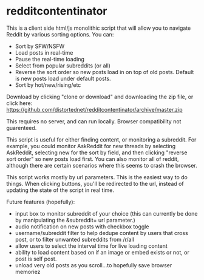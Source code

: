 # redditcontentinator

This is a client side html/js monolithic script that will allow you to navigate Reddit by various sorting options. You can:
 - Sort by SFW/NSFW
 - Load posts in real-time
 - Pause the real-time loading
 - Select from popular subreddits (or all)
 - Reverse the sort order so new posts load in on top of old posts. Default is new posts load under default posts.
 - Sort by hot/new/rising/etc
  
Download by clicking "clone or download" and downloading the zip file, or click here: https://github.com/distortednet/redditcontentinator/archive/master.zip

This requires no server, and can run locally. Browser compatibility not guarenteed.

This script is useful for either finding content, or monitoring a subreddit. For example, you could monitor AskReddit for new threads by selecting AskReddit, selecting new for the sort by field, and then clicking "reverse sort order" so new posts load first. You can also monitor all of reddit, although there are certain scenarios where this seems to crash the browser.


This script works mostly by url parameters. This is the easiest way to do things. When clicking buttons, you'll be redirected to the url, instead of updating the state of the script in real time.


Future features (hopefully):
 - input box to monitor subreddit of your choice (this can currently be done by manipulating the &subreddit= url parameter.)
 - audio notification on new posts with checkbox toggle
 - username/subreddit filter to help dedupe content by users that cross post, or to filter unwanted subreddits from /r/all
 - allow users to select the interval time for live loading content
 - ability to load content based on if an image or embed exists or not, or post is self post.
 - unload very old posts as you scroll...to hopefully save browser memoriez
